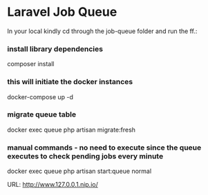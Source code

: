 # Laravel Job Queue

In your local kindly cd through the job-queue folder and run the ff.:

### install library dependencies
composer install

### this will initiate the docker instances
docker-compose up -d

### migrate queue table
docker exec queue php artisan migrate:fresh 

### manual commands - no need to execute since the queue executes to check pending jobs every minute
docker exec queue php artisan start:queue normal

URL: http://www.127.0.0.1.nip.io/
